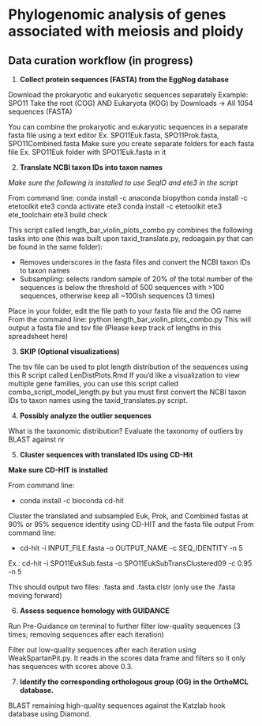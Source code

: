 # Phylogenomic analysis of genes associated with meiosis and ploidy

## Data curation workflow (in progress)

1. **Collect protein sequences (FASTA) from the EggNog database**

Download the prokaryotic and eukaryotic sequences separately
Example: SPO11
Take the root (COG) AND Eukaryota (KOG) by Downloads -> All 1054 sequences (FASTA)

You can combine the prokaryotic and eukaryotic sequences in a separate fasta file using a text editor
Ex. SPO11Euk.fasta, SPO11Prok.fasta, SPO11Combined.fasta
Make sure you create separate folders for each fasta file 
Ex. SPO11Euk folder with SPO11Euk.fasta in it

2. **Translate NCBI taxon IDs into taxon names**

*Make sure the following is installed to use SeqIO and ete3 in the script*

From command line: 
      conda install -c anaconda biopython
			conda install -c etetoolkit ete3
      conda activate ete3
      conda install -c etetoolkit ete3 ete_toolchain
      ete3 build check

This script called length_bar_violin_plots_combo.py combines the following tasks into one (this was built upon taxid_translate.py, redoagain.py that can be found in the same folder):
* Removes underscores in the fasta files and convert the NCBI taxon IDs to taxon names 
* Subsampling: selects random sample of 20% of the total number of the sequences is below the threshold of 500 sequences with >100 sequences, otherwise keep all ~100ish sequences (3 times)

Place in your folder, edit the file path to your fasta file and the OG name
From the command line: python length_bar_violin_plots_combo.py
This will output a fasta file and tsv file 
(Please keep track of lengths in this spreadsheet here)

3. **SKIP (Optional visualizations)**

The tsv file can be used to plot length distribution of the sequences using this R script called LenDistPlots.Rmd
If you’d like a visualization to view multiple gene families, you can use this script called combo_script_model_length.py but you must first convert the NCBI taxon IDs to taxon names using the taxid_translates.py script.

4. **Possibly analyze the outlier sequences**

What is the taxonomic distribution?
Evaluate the taxonomy of outliers by BLAST against nr

5. **Cluster sequences with translated IDs using CD-Hit**

**Make sure CD-HIT is installed**

From command line: 
* conda install -c bioconda cd-hit

Cluster the translated and subsampled Euk, Prok, and Combined fastas at 90% or 95% sequence identity using CD-HIT and the fasta file output
From command line: 
* cd-hit -i INPUT_FILE.fasta -o OUTPUT_NAME -c SEQ_IDENTITY -n 5

Ex.: cd-hit -i SPO11EukSub.fasta -o SPO11EukSubTransClustered09 -c 0.95 -n 5

This should output two files: .fasta and .fasta.clstr (only use the .fasta moving forward)

6. **Assess sequence homology with GUIDANCE**

Run Pre-Guidance on terminal to further filter low-quality sequences (3 times; removing sequences after each iteration)

Filter out low-quality sequences after each iteration using WeakSpartanPit.py. It reads in the scores data frame and filters so it only has sequences with scores above 0.3.

7. **Identify the corresponding orthologous group (OG) in the OrthoMCL database.** 

BLAST remaining high-quality sequences against the Katzlab hook database using Diamond.
